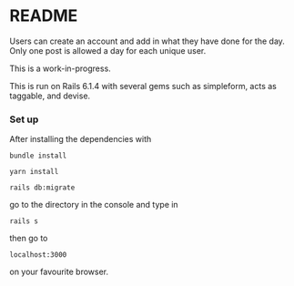 # README

Users can create an account and add in what they have done for the day.
Only one post is allowed a day for each unique user.

This is a work-in-progress.

This is run on Rails 6.1.4 with several gems such as simpleform, acts as taggable, and devise.

### Set up

After installing the dependencies with 
```
bundle install
```

```
yarn install
```

```
rails db:migrate
```

go to the directory in the console and type in 
```
rails s
```
then go to 
```
localhost:3000
```
on your favourite browser.
